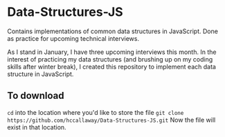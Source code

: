 # Data-Structures-JS
Contains implementations of common data structures in JavaScript. Done as practice for upcoming technical interviews.

As I stand in January, I have three upcoming interviews this month. In the interest of practicing my data structures (and brushing up on my coding skills after winter break), I created this repository to implement each data structure in JavaScript.

## To download

`cd` into the location where you'd like to store the file
`git clone https://github.com/hccallaway/Data-Structures-JS.git`
Now the file will exist in that location.
